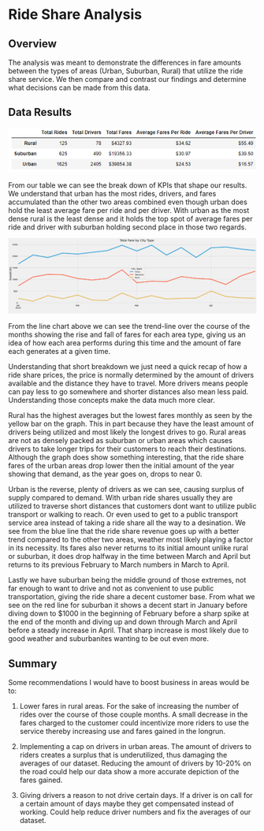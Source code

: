 # Ride Share Analysis

## Overview
The analysis was meant to demonstrate the differences in fare amounts between the types of areas (Urban, Suburban, Rural) that utilize the ride share service. We then compare and contrast our findings and determine what decisions can be made from this data.

## Data Results
![Summary_Dataframe.PNG](https://github.com/Cyber-Wolfe/Ride_Share_Analysis/blob/main/analysis/Summary_Dataframe.PNG)


From our table we can see the break down of KPIs that shape our results.  We understand that urban has the most rides, drivers, and fares accumulated than the other two areas combined even though urban does hold the least average fare per ride and per driver.  With urban as the most dense rural is the least dense and it holds the top spot of average fares per ride and driver with suburban holding second place in those two regards.

![PyBer_fare_summary.png](https://github.com/Cyber-Wolfe/Ride_Share_Analysis/blob/main/analysis/PyBer_fare_summary.png)

From the line chart above we can see the trend-line over the course of the months showing the rise and fall of fares for each area type, giving us an idea of how each area performs during this time and the amount of fare each generates at a given time.

Understanding that short breakdown we just need a quick recap of how a ride share prices, the price is normally determined by the amount of drivers available and the distance they have to travel.  More drivers means people can pay less to go somewhere and shorter distances also mean less paid. Understanding those concepts make the data much more clear.  

Rural has the highest averages but the lowest fares monthly as seen by the yellow bar on the graph.  This in part because they have the least amount of drivers being utilized and most likely the longest drives to go. Rural areas are not as densely packed as suburban or urban areas which causes drivers to take longer trips for their customers to reach their destinations.  Although the graph does show something interesting, that the ride share fares of the urban areas drop lower then the initial amount of the year showing that demand, as the year goes on, drops to near 0.

Urban is the reverse, plenty of drivers as we can see, causing surplus of supply compared to demand. With urban ride shares usually they are utilized to traverse short distances that customers dont want to utilize public transport or walking to reach. Or even used to get to a public transport service area instead of taking a ride share all the way to a desination. We see from the blue line that the ride share revenue goes up with a better trend compared to the other two areas, weather most likely playing a factor in its necessity. Its fares also never returns to its initial amount unlike rural or suburban, it does drop halfway in the time between March and April but returns to its previous February to March numbers in March to April.
 
Lastly we have suburban being the middle ground of those extremes, not far enough to want to drive and not as convenient to use public transportation, giving the ride share a decent customer base. From what we see on the red line for suburban it shows a decent start in January before diving down to $1000 in the beginning of February before a sharp spike at the end of the month and diving up and down through March and April before a steady increase in April. That sharp increase is most likely due to good weather and suburbanites wanting to be out even more.

## Summary

Some recommendations I would have to boost business in areas would be to:
1. Lower fares in rural areas.
For the sake of increasing the number of rides over the course of those couple months. A small decrease in the fares charged to the customer could incentivize more riders to use the service thereby increasing use and fares gained in the longrun.

2. Implementing a cap on drivers in urban areas.
The amount of drivers to riders creates a surplus that is underutilized, thus damaging the averages of our dataset. Reducing the amount of drivers by 10-20% on the road could help our data show a more accurate depiction of the fares gained.

3. Giving drivers a reason to not drive certain days.
If a driver is on call for a certain amount of days maybe they get compensated instead of working. Could help reduce driver numbers and fix the averages of our dataset.

